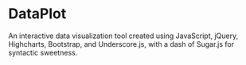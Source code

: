 # DataPlot
An interactive data visualization tool created using JavaScript, jQuery, Highcharts, Bootstrap, and Underscore.js, with a dash of Sugar.js for syntactic sweetness.
